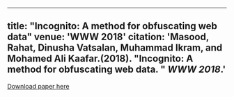 
---
title: "Incognito: A method for obfuscating web data"
venue: 'WWW 2018'
citation: 'Masood, Rahat, Dinusha Vatsalan, Muhammad Ikram, and Mohamed Ali Kaafar.(2018). &quot;Incognito: A method for obfuscating web data.
&quot; <i>WWW 2018</i>.'
---
[Download paper here](https://dl.acm.org/doi/abs/10.1145/3178876.3186093)
